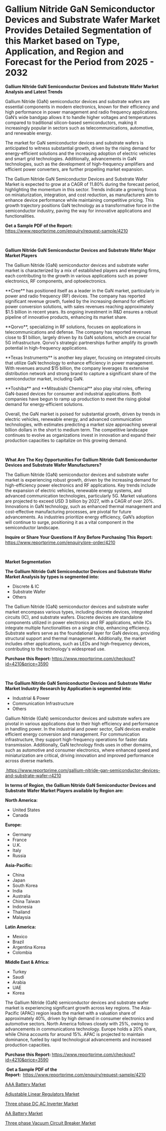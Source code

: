 <p><h1>Gallium Nitride GaN Semiconductor Devices and Substrate Wafer Market Provides Detailed Segmentation of this Market based on Type, Application, and Region and Forecast for the Period from 2025 - 2032</h1></p><p><strong>Gallium Nitride GaN Semiconductor Devices and Substrate Wafer Market Analysis and Latest Trends</strong></p>
<p><p>Gallium Nitride (GaN) semiconductor devices and substrate wafers are essential components in modern electronics, known for their efficiency and high performance in power management and radio frequency applications. GaN’s wide bandgap allows it to handle higher voltages and temperatures compared to traditional silicon-based semiconductors, making it increasingly popular in sectors such as telecommunications, automotive, and renewable energy.</p><p>The market for GaN semiconductor devices and substrate wafers is anticipated to witness substantial growth, driven by the rising demand for energy-efficient solutions and the increasing adoption of electric vehicles and smart grid technologies. Additionally, advancements in GaN technologies, such as the development of high-frequency amplifiers and efficient power converters, are further propelling market expansion. </p><p>The Gallium Nitride GaN Semiconductor Devices and Substrate Wafer Market is expected to grow at a CAGR of 11.80% during the forecast period, highlighting the momentum in this sector. Trends indicate a growing focus on miniaturization, integration, and cost reduction, as manufacturers aim to enhance device performance while maintaining competitive pricing. This growth trajectory positions GaN technology as a transformative force in the semiconductor industry, paving the way for innovative applications and functionalities.</p></p>
<p><strong>Get a Sample PDF of the Report:&nbsp;</strong> <a href="https://www.reportprime.com/enquiry/request-sample/4210?utm_campaign=37&utm_medium=2&utm_source=Github&utm_content=ia&utm_term=19032025&utm_id=gallium-nitride-gan-semiconductor-devices-and-substrate-wafer">https://www.reportprime.com/enquiry/request-sample/4210</a></p>
<p>&nbsp;</p>
<p><strong>Gallium Nitride GaN Semiconductor Devices and Substrate Wafer Major Market Players</strong></p>
<p><p>The Gallium Nitride (GaN) semiconductor devices and substrate wafer market is characterized by a mix of established players and emerging firms, each contributing to the growth in various applications such as power electronics, RF components, and optoelectronics.</p><p>**Cree** has positioned itself as a leader in the GaN market, particularly in power and radio frequency (RF) devices. The company has reported significant revenue growth, fueled by the increasing demand for efficient power conversion solutions, with sales revenues reaching approximately $1.5 billion in recent years. Its ongoing investment in R&D ensures a robust pipeline of innovative products, enhancing its market share.</p><p>**Qorvo**, specializing in RF solutions, focuses on applications in telecommunications and defense. The company has reported revenues close to $1 billion, largely driven by its GaN solutions, which are crucial for 5G infrastructure. Qorvo's strategic partnerships further amplify its growth potential in high-frequency applications.</p><p>**Texas Instruments** is another key player, focusing on integrated circuits that utilize GaN technology to enhance efficiency in power management. With revenues around $15 billion, the company leverages its extensive distribution network and strong brand to capture a significant share of the semiconductor market, including GaN.</p><p>**Toshiba** and **Mitsubishi Chemical** also play vital roles, offering GaN-based devices for consumer and industrial applications. Both companies have begun to ramp up production to meet the rising global demand for energy-efficient solutions.</p><p>Overall, the GaN market is poised for substantial growth, driven by trends in electric vehicles, renewable energy, and advanced communication technologies, with estimates predicting a market size approaching several billion dollars in the short to medium term. The competitive landscape continues to evolve as organizations invest in innovation and expand their production capacities to capitalize on this growing demand.</p></p>
<p>&nbsp;</p>
<p><strong>What Are The Key Opportunities For Gallium Nitride GaN Semiconductor Devices and Substrate Wafer Manufacturers?</strong></p>
<p><p>The Gallium Nitride (GaN) semiconductor devices and substrate wafer market is experiencing robust growth, driven by the increasing demand for high-efficiency power electronics and RF applications. Key trends include the expansion of electric vehicles, renewable energy systems, and advanced communication technologies, particularly 5G. Market valuations are projected to exceed USD 3 billion by 2027, with a CAGR of over 20%. Innovations in GaN technology, such as enhanced thermal management and cost-effective manufacturing processes, are pivotal for future advancements. As industries prioritize energy efficiency, GaN’s adoption will continue to surge, positioning it as a vital component in the semiconductor landscape.</p></p>
<p><strong>Inquire or Share Your Questions If Any Before Purchasing This Report:</strong> <a href="https://www.reportprime.com/enquiry/pre-order/4210?utm_campaign=37&utm_medium=2&utm_source=Github&utm_content=ia&utm_term=19032025&utm_id=gallium-nitride-gan-semiconductor-devices-and-substrate-wafer">https://www.reportprime.com/enquiry/pre-order/4210</a></p>
<p>&nbsp;</p>
<p><strong>Market Segmentation</strong></p>
<p><strong>The Gallium Nitride GaN Semiconductor Devices and Substrate Wafer Market Analysis by types is segmented into:</strong></p>
<p><ul><li>Discrete & IC</li><li>Substrate Wafer</li><li>Others</li></ul></p>
<p><p>The Gallium Nitride (GaN) semiconductor devices and substrate wafer market encompass various types, including discrete devices, integrated circuits (IC), and substrate wafers. Discrete devices are standalone components utilized in power electronics and RF applications, while ICs integrate multiple functionalities on a single chip, enhancing efficiency. Substrate wafers serve as the foundational layer for GaN devices, providing structural support and thermal management. Additionally, the market includes other applications, such as LEDs and high-frequency devices, contributing to the technology's widespread use.</p></p>
<p><strong>Purchase this Report:&nbsp;</strong><a href="https://www.reportprime.com/checkout?id=4210&price=3590&utm_campaign=37&utm_medium=2&utm_source=Github&utm_content=ia&utm_term=19032025&utm_id=gallium-nitride-gan-semiconductor-devices-and-substrate-wafer">https://www.reportprime.com/checkout?id=4210&price=3590</a></p>
<p>&nbsp;</p>
<p><strong>The Gallium Nitride GaN Semiconductor Devices and Substrate Wafer Market Industry Research by Application is segmented into:</strong></p>
<p><ul><li>Industrial & Power</li><li>Communication Infrastructure</li><li>Others</li></ul></p>
<p><p>Gallium Nitride (GaN) semiconductor devices and substrate wafers are pivotal in various applications due to their high efficiency and performance in handling power. In the industrial and power sector, GaN devices enable efficient energy conversion and management. For communication infrastructure, they support high-frequency operations for faster data transmission. Additionally, GaN technology finds uses in other domains, such as automotive and consumer electronics, where enhanced speed and miniaturization are critical, driving innovation and improved performance across diverse markets.</p></p>
<p><a href="https://www.reportprime.com/gallium-nitride-gan-semiconductor-devices-and-substrate-wafer-r4210?utm_campaign=37&utm_medium=2&utm_source=Github&utm_content=ia&utm_term=19032025&utm_id=gallium-nitride-gan-semiconductor-devices-and-substrate-wafer">&nbsp;https://www.reportprime.com/gallium-nitride-gan-semiconductor-devices-and-substrate-wafer-r4210</a></p>
<p><strong>In terms of Region, the Gallium Nitride GaN Semiconductor Devices and Substrate Wafer Market Players available by Region are:</strong></p>
<p>
    <p> <strong> North America: </strong>
        <ul>
            <li>United States</li>
            <li>Canada</li>
        </ul>
        </p> 
    <p> <strong> Europe: </strong>
        <ul>
            <li>Germany</li>
            <li>France</li>
            <li>U.K.</li>
            <li>Italy</li>
            <li>Russia</li>
        </ul>
        </p> 
    <p> <strong> Asia-Pacific: </strong>
        <ul>
            <li>China</li>
            <li>Japan</li>
            <li>South Korea</li>
            <li>India</li>
            <li>Australia</li>
            <li>China Taiwan</li>
            <li>Indonesia</li>
            <li>Thailand</li>
            <li>Malaysia</li>
        </ul>
        </p> 
    <p> <strong> Latin America: </strong>
        <ul>
            <li>Mexico</li>
            <li>Brazil</li>
            <li>Argentina Korea</li>
            <li>Colombia</li>
        </ul>
        </p> 
    <p> <strong> Middle East & Africa: </strong>
        <ul>
            <li>Turkey</li>
            <li>Saudi</li>
            <li>Arabia</li>
            <li>UAE</li>
            <li>Korea</li>
        </ul>
    </p>
    </p>
<p><p>The Gallium Nitride (GaN) semiconductor devices and substrate wafer market is experiencing significant growth across key regions. The Asia-Pacific (APAC) region leads the market with a valuation share of approximately 40%, driven by high demand in consumer electronics and automotive sectors. North America follows closely with 25%, owing to advancements in communications technology. Europe holds a 20% share, while China accounts for around 15%. APAC is projected to maintain dominance, fueled by rapid technological advancements and increased production capacities.</p></p>
<p><strong>Purchase this Report: </strong><a href="https://www.reportprime.com/checkout?id=4210&price=3590&utm_campaign=37&utm_medium=2&utm_source=Github&utm_content=ia&utm_term=19032025&utm_id=gallium-nitride-gan-semiconductor-devices-and-substrate-wafer">https://www.reportprime.com/checkout?id=4210&price=3590</a></p>
<p>&nbsp;<strong>Get a Sample PDF of the Report:&nbsp;&nbsp;</strong><a href="https://www.reportprime.com/enquiry/request-sample/4210?utm_campaign=37&utm_medium=2&utm_source=Github&utm_content=ia&utm_term=19032025&utm_id=gallium-nitride-gan-semiconductor-devices-and-substrate-wafer">https://www.reportprime.com/enquiry/request-sample/4210</a></p>
<p><strong></strong></p>
<p><p><a href="https://github.com/kabotcaddoub/Market-Research-Report-List-1/blob/main/aaa-battery-market.md?utm_campaign=37&utm_medium=2&utm_source=Github&utm_content=ia&utm_term=19032025&utm_id=gallium-nitride-gan-semiconductor-devices-and-substrate-wafer">AAA Battery Market</a></p><p><a href="https://github.com/daddskokenk4/Market-Research-Report-List-1/blob/main/adjustable-linear-regulators-market.md?utm_campaign=37&utm_medium=2&utm_source=Github&utm_content=ia&utm_term=19032025&utm_id=gallium-nitride-gan-semiconductor-devices-and-substrate-wafer">Adjustable Linear Regulators Market</a></p><p><a href="https://github.com/forttgoddym7/Market-Research-Report-List-1/blob/main/three-phase-dc-ac-inverter-market.md?utm_campaign=37&utm_medium=2&utm_source=Github&utm_content=ia&utm_term=19032025&utm_id=gallium-nitride-gan-semiconductor-devices-and-substrate-wafer">Three phase DC AC Inverter Market</a></p><p><a href="https://github.com/duskodazzi34/Market-Research-Report-List-1/blob/main/aa-battery-market.md?utm_campaign=37&utm_medium=2&utm_source=Github&utm_content=ia&utm_term=19032025&utm_id=gallium-nitride-gan-semiconductor-devices-and-substrate-wafer">AA Battery Market</a></p><p><a href="https://github.com/drevertevell/Market-Research-Report-List-1/blob/main/three-phase-vacuum-circuit-breaker-market.md?utm_campaign=37&utm_medium=2&utm_source=Github&utm_content=ia&utm_term=19032025&utm_id=gallium-nitride-gan-semiconductor-devices-and-substrate-wafer">Three phase Vacuum Circuit Breaker Market</a></p></p>